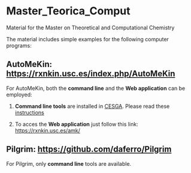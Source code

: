 # Master_Teorica_Comput
Material for the Master on Theoretical and Computational Chemistry

The material includes simple examples for the following computer programs: 

## **AutoMeKin**: https://rxnkin.usc.es/index.php/AutoMeKin

For AutoMeKin, both the **command line** and the **Web application** can be employed:

1. **Command line tools** are installed in [CESGA](https://www.cesga.es/). Please read these [instructions](https://github.com/emartineznunez/MTC/raw/main/Access%20to%20the%20Galician%20Supercomputer%20Center.pdf) 

2. To acces the **Web application** just follow this link: https://rxnkin.usc.es/amk/

## **Pilgrim**: https://github.com/daferro/Pilgrim

For Pilgrim, only **command line** tools are available.
